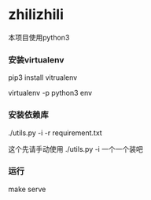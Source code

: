 # zhilizhili

本项目使用python3

### 安装virtualenv
pip3 install vitrualenv

virtualenv -p python3 env

### 安装依赖库
./utils.py -i -r requirement.txt 

这个先请手动使用
./utils.py -i 一个一个装吧

### 运行
make serve
